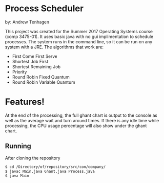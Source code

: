 # Process Scheduler
by: Andrew Tenhagen

This project was created for the Summer 2017 Operating Systems course (comp 3475-01). It uses basic java with no gui implimentation to schedule processes. The system runs in the command line, so it can be run on any system with a JRE. The algorithms that work are:

  - First Come First Serve
  - Shortest Job First
  - Shortest Remaining Job
  - Priority
  - Round Robin Fixed Quantum
  - Round Robin Variable Quantum

# Features!
At the end of the processing, the full ghant chart is output to the console as well as the average wait and turn around times. If there is any idle time while processing, the CPU usage percentage will also show under the ghant chart.
## Running
After cloning the repository 
```sh
$ cd /Directory/of/repository/src/com/company/
$ javac Main.java Ghant.java Process.java
$ java Main
```


